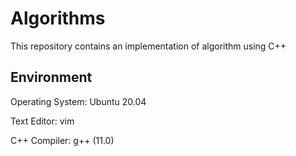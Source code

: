 # Algorithms

This repository contains an implementation of algorithm using C++

## Environment

Operating System: Ubuntu 20.04

Text Editor: vim

C++ Compiler: g++ (11.0)

